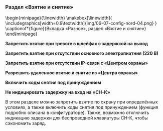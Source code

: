 ### Раздел «Взятие и снятие»

\begin{minipage}{\linewidth}
	\makebox[\linewidth]{
 		\includegraphics[width=0.9\textwidth]{img/06-07-config-nord-04.png}
 	}
	\captionof*{figure}{Вкладка «Разное», раздел «Взятие и снятие»}
\end{minipage}

**Запретить взятие при тревоге в шлейфах с задержкой на выход**

**Запретить взятие при отсутствии основного электропиатния (220 В)**

**Запретить взятие при отсутствии IP-связи с «Центром охраны»**

**Разрешить удаленное взятие и снятие из «Центра охраны»**

**Включить коды снятия под принуждением**

**Не индицировать задержку на вход на «СН-К»**

В этом разделе  можно запретить  взятие по охрану при определённых условиях, а также включить коды снятия под принуждением (функция подробно описана в конфигураторе).
Также, возможно отключить индикацию задержки для беспроводной клавиатуры СН-К, чтобы сэкономить заряд.